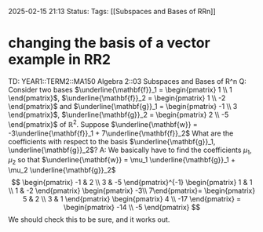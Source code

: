2025-02-15 21:13
Status: 
Tags: [[Subspaces and Bases of RRn]]
# changing the basis of a vector example in RR2

TD: YEAR1::TERM2::MA150 Algebra 2::03 Subspaces and Bases of R^n 
Q: Consider two bases $\underline{\mathbf{f}}_1 = \begin{pmatrix} 1 \\ 1 \end{pmatrix}$, $\underline{\mathbf{f}}_2 = \begin{pmatrix} 1 \\ -2 \end{pmatrix}$ and $\underline{\mathbf{g}}_1 = \begin{pmatrix} -1 \\ 3 \end{pmatrix}$, $\underline{\mathbf{g}}_2 = \begin{pmatrix} 2 \\ -5 \end{pmatrix}$ of $\mathbb{R}^2$. Suppose  $\underline{\mathbf{w}} = -3\underline{\mathbf{f}}_1 + 7\underline{\mathbf{f}}_2$
What are the coefficients with respect to the basis $\underline{\mathbf{g}}_1, \underline{\mathbf{g}}_2$?
A: We basically have to find the coefficients $\mu_1, \mu_2$ so that $\underline{\mathbf{w}} = \mu_1 \underline{\mathbf{g}}_1 + \mu_2 \underline{\mathbf{g}}_2$
$$ \begin{pmatrix} -1 & 2 \\ 3 & -5 \end{pmatrix}^{-1}
\begin{pmatrix} 1 & 1 \\ 1 & -2 \end{pmatrix} \begin{pmatrix} -3\\ 7\end{pmatrix}= \begin{pmatrix} 5 & 2 \\ 3 & 1 \end{pmatrix} \begin{pmatrix} 4 \\ -17 \end{pmatrix} = \begin{pmatrix} -14 \\ -5 \end{pmatrix} $$
We should check this to be sure, and it works out.
<!--ID: 1739654647272-->

